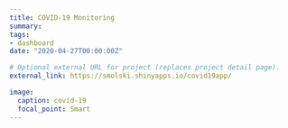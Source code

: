 ```yaml
---
title: COVID-19 Monitoring
summary: 
tags:
- dashboard
date: "2020-04-27T00:00:00Z"

# Optional external URL for project (replaces project detail page).
external_link: https://smolski.shinyapps.io/covid19app/

image:
  caption: covid-19
  focal_point: Smart
---
```


